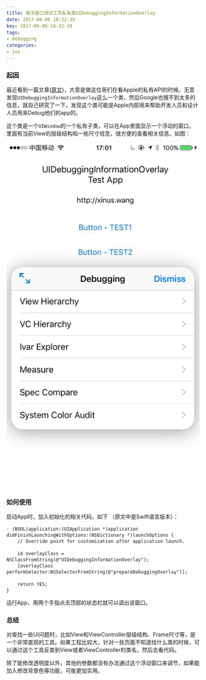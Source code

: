 ```yaml
---
title: 悬浮窗口调试工具私有类UIDebuggingInformationOverlay
date: 2017-06-06 16:22:39
key: 2017-06-06-16-22-39
tags:
- debugging
categories:
- ios
---
```


### 起因

最近看到一篇文章([原文](http://ryanipete.com/blog/ios/swift/objective-c/uidebugginginformationoverlay/))，大意是做这位哥们在看Apple的私有API的时候，无意发现`UIDebuggingInformationOverlay`这么一个类，然后Google也搜不到太多的信息，就自己研究了一下，发现这个类可能是Apple内部用来帮助开发人员和设计人员用来Debug他们的app的。

<!-- more -->

这个类是一个`UIWindow`的一个私有子类，可以在App里面显示一个浮动的窗口，里面有当前View的层级结构和一些尺寸信息，很方便的查看相关信息。如图：

![image](/assets/images/UIDebuggingInformationOverlay.jpg)

### 如何使用
启动App时，加入初始化的相关代码，如下 （原文中是Swift语言版本）：
```objc
- (BOOL)application:(UIApplication *)application didFinishLaunchingWithOptions:(NSDictionary *)launchOptions {
    // Override point for customization after application launch.

    id overlayClass = NSClassFromString(@"UIDebuggingInformationOverlay");
    [overlayClass performSelector:NSSelectorFromString(@"prepareDebuggingOverlay")];

    return YES;
}
```
运行App，用两个手指点击顶部的状态栏就可以调出该窗口。

### 总结
对查找一些UI问题时，比如View和ViewController层级结构、Frame尺寸等，是一个非常直观的工具。如果工程比较大，针对一些页面不知道找什么类的时候，可以通过这个工具反查到View或者ViewController的类名，然后去看代码。

除了能修改透明度以外，其他的参数都没有办法通过这个浮动窗口来调节，如果能加入修改背景色等功能，可能更加实用。
